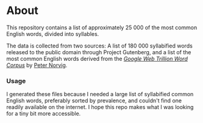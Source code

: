 # About

This repository contains a list of approximately 25 000 of the most common English words,
divided into syllables.

The data is collected from two sources: A list of 180 000 syllabified words released to the public domain through Project Gutenberg, and a list of the most common English words derived from the *[Google Web Trillion Word Corpus](http://googleresearch.blogspot.no/2006/08/all-our-n-gram-are-belong-to-you.html)* by [Peter Norvig](http://norvig.com/ngrams/).

### Usage

I generated these files because I needed a large list of syllabified common English words, preferably sorted by prevalence, and couldn't find one readily available on the internet. I hope this repo makes what I was looking for a tiny bit more accessible.
